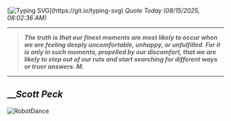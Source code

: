 [![Typing SVG](https://readme-typing-svg.herokuapp.com?font=Press+Start+2P&color=C2F784&size=35&width=900&height=100&lines=Hello+World%2C+I'm+Hung+!)](https://git.io/typing-svg) 
_Quote Today (08/15/2025, 08:02:36 AM)_
___
>**_The truth is that our finest moments are most likely to occur when we are feeling deeply uncomfortable, unhappy, or unfulfilled. For it is only in such moments, propelled by our discomfort, that we are likely to step out of our ruts and start searching for different ways or truer answers. M._**
___

## __**_Scott Peck_**

![RobotDance](src/assets/images/robot-dancing-dribble.gif?style=center)
